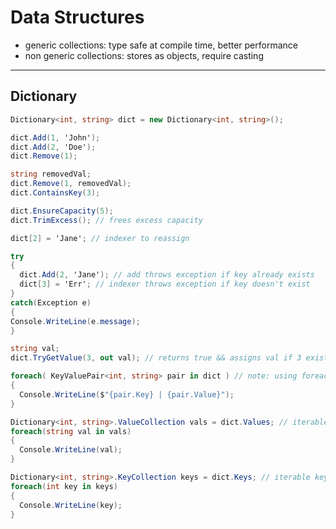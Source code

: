 # Data Structures

* generic collections: type safe at compile time, better performance
* non generic collections: stores as objects, require casting

---

## Dictionary

```c#
Dictionary<int, string> dict = new Dictionary<int, string>();

dict.Add(1, 'John');
dict.Add(2, 'Doe');
dict.Remove(1);

string removedVal;
dict.Remove(1, removedVal);
dict.ContainsKey(3);

dict.EnsureCapacity(5);
dict.TrimExcess(); // frees excess capacity

dict[2] = 'Jane'; // indexer to reassign

try
{
  dict.Add(2, 'Jane'); // add throws exception if key already exists
  dict[3] = 'Err'; // indexer throws exception if key doesn't exist
}
catch(Exception e)
{
Console.WriteLine(e.message);
}

string val;
dict.TryGetValue(3, out val); // returns true && assigns val if 3 exists

foreach( KeyValuePair<int, string> pair in dict ) // note: using foreach only allows reading, not writing
{
  Console.WriteLine($"{pair.Key} | {pair.Value}");
}

Dictionary<int, string>.ValueCollection vals = dict.Values; // iterable vals only
foreach(string val in vals)
{
  Console.WriteLine(val);
}

Dictionary<int, string>.KeyCollection keys = dict.Keys; // iterable keys only
foreach(int key in keys)
{
  Console.WriteLine(key);
}
```
